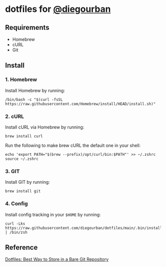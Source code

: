 # dotfiles for [@diegourban](https://github.com/diegourban)

## Requirements
- Homebrew
- cURL
- Git

## Install

### 1. Homebrew
Install Homebrew by running:
```
/bin/bash -c "$(curl -fsSL https://raw.githubusercontent.com/Homebrew/install/HEAD/install.sh)"
```

### 2. cURL
Install cURL via Homebrew by running:
```
brew install curl
```

Run the following to make brew cURL the default one in your shell:
```
echo 'export PATH="$(brew --prefix)/opt/curl/bin:$PATH"' >> ~/.zshrc
source ~/.zshrc
```

### 3. GIT

Install GIT by running:
```
brew install git
```

### 4. Config
Install config tracking in your `$HOME` by running:
```
curl -Lks https://raw.githubusercontent.com/diegourban/dotfiles/main/.bin/install.zsh | /bin/zsh
```

## Reference
[Dotfiles: Best Way to Store in a Bare Git Repository ](https://www.atlassian.com/git/tutorials/dotfiles)
